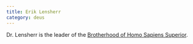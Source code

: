 ```yaml
---
title: Erik Lensherr
category: deus
---
```

Dr. Lensherr is the leader of the [Brotherhood of Homo Sapiens Superior](org-brotherhood).

